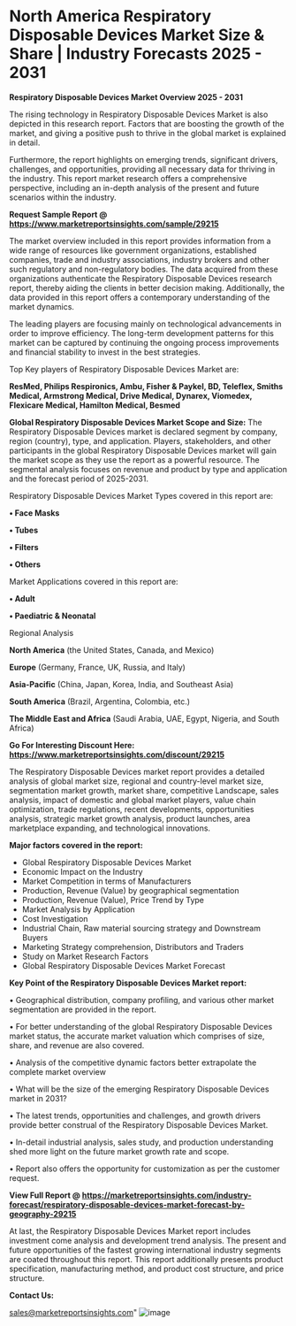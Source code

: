 # North America Respiratory Disposable Devices Market Size & Share | Industry Forecasts 2025 - 2031

<Strong> Respiratory Disposable Devices Market Overview 2025 - 2031</strong>

The rising technology in Respiratory Disposable Devices Market is also depicted in this research report. Factors that are boosting the growth of the market, and giving a positive push to thrive in the global market is explained in detail.

Furthermore, the report highlights on emerging trends, significant drivers, challenges, and opportunities, providing all necessary data for thriving in the industry. This report market research offers a comprehensive perspective, including an in-depth analysis of the present and future scenarios within the industry.

<strong>Request Sample Report @ <a href=https://www.marketreportsinsights.com/sample/29215>https://www.marketreportsinsights.com/sample/29215</a></strong>

The market overview included in this report provides information from a wide range of resources like government organizations, established companies, trade and industry associations, industry brokers and other such regulatory and non-regulatory bodies. The data acquired from these organizations authenticate the Respiratory Disposable Devices research report, thereby aiding the clients in better decision making. Additionally, the data provided in this report offers a contemporary understanding of the market dynamics.

The leading players are focusing mainly on technological advancements in order to improve efficiency. The long-term development patterns for this market can be captured by continuing the ongoing process improvements and financial stability to invest in the best strategies.

Top Key players of Respiratory Disposable Devices Market are:

<strong>ResMed, Philips Respironics, Ambu, Fisher & Paykel, BD, Teleflex, Smiths Medical, Armstrong Medical, Drive Medical, Dynarex, Viomedex, Flexicare Medical, Hamilton Medical, Besmed</strong>

<strong><b>Global Respiratory Disposable Devices Market Scope and Size:</b></strong>
The Respiratory Disposable Devices market is declared segment by company, region (country), type, and application. Players, stakeholders, and other participants in the global Respiratory Disposable Devices market will gain the market scope as they use the report as a powerful resource. The segmental analysis focuses on revenue and product by type and application and the forecast period of 2025-2031.

Respiratory Disposable Devices Market Types covered in this report are:

<strong>• Face Masks

• Tubes

• Filters

• Others</strong>

Market Applications covered in this report are:

<strong>• Adult

• Paediatric & Neonatal</strong> 

Regional Analysis

<strong>North America</strong> (the United States, Canada, and Mexico)

<strong>Europe</strong> (Germany, France, UK, Russia, and Italy)

<strong>Asia-Pacific</strong> (China, Japan, Korea, India, and Southeast Asia)

<strong>South America</strong> (Brazil, Argentina, Colombia, etc.)

<strong>The Middle East and Africa</strong> (Saudi Arabia, UAE, Egypt, Nigeria, and South Africa)

<strong>Go For Interesting Discount Here: <a href=https://www.marketreportsinsights.com/discount/29215>https://www.marketreportsinsights.com/discount/29215</a></strong>

The Respiratory Disposable Devices market report provides a detailed analysis of global market size, regional and country-level market size, segmentation market growth, market share, competitive Landscape, sales analysis, impact of domestic and global market players, value chain optimization, trade regulations, recent developments, opportunities analysis, strategic market growth analysis, product launches, area marketplace expanding, and technological innovations.

<strong><b>Major factors covered in the report:</b></strong>
<ul>
  <li>Global Respiratory Disposable Devices Market </li>
  <li>Economic Impact on the Industry</li>
  <li>Market Competition in terms of Manufacturers</li>
  <li>Production, Revenue (Value) by geographical segmentation</li>
  <li>Production, Revenue (Value), Price Trend by Type</li>
  <li>Market Analysis by Application</li>
  <li>Cost Investigation</li>
  <li>Industrial Chain, Raw material sourcing strategy and Downstream Buyers</li>
  <li>Marketing Strategy comprehension, Distributors and Traders</li>
  <li>Study on Market Research Factors</li>
  <li>Global Respiratory Disposable Devices Market Forecast</li>
</ul>

<strong><b>Key Point of the Respiratory Disposable Devices Market report:</b></strong>

• Geographical distribution, company profiling, and various other market segmentation are provided in the report.

• For better understanding of the global Respiratory Disposable Devices market status, the accurate market valuation which comprises of size, share, and revenue are also covered.

• Analysis of the competitive dynamic factors better extrapolate the complete market overview

• What will be the size of the emerging Respiratory Disposable Devices market in 2031?

• The latest trends, opportunities and challenges, and growth drivers provide better construal of the Respiratory Disposable Devices Market.

• In-detail industrial analysis, sales study, and production understanding shed more light on the future market growth rate and scope.

• Report also offers the opportunity for customization as per the customer request.

<strong><b>View Full Report @ <a href=https://marketreportsinsights.com/industry-forecast/respiratory-disposable-devices-market-forecast-by-geography-29215>https://marketreportsinsights.com/industry-forecast/respiratory-disposable-devices-market-forecast-by-geography-29215</a></b></strong>


At last, the Respiratory Disposable Devices Market report includes investment come analysis and development trend analysis. The present and future opportunities of the fastest growing international industry segments are coated throughout this report. This report additionally presents product specification, manufacturing method, and product cost structure, and price structure.

<strong>Contact Us:</strong>

sales@marketreportsinsights.com"
![image](https://github.com/user-attachments/assets/2e70337e-c956-46d8-a1e3-834b47339f18)
